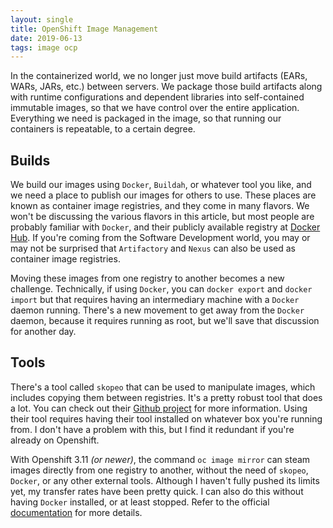 ```yaml
---
layout: single
title: OpenShift Image Management
date: 2019-06-13
tags: image ocp
---
```


In the containerized world, we no longer just move build artifacts (EARs, WARs, JARs, etc.) between servers.  We package those build artifacts along with runtime configurations and dependent libraries into self-contained immutable images, so that we have control over the entire application.  Everything we need is packaged in the image, so that running our containers is repeatable, to a certain degree.

## Builds

We build our images using `Docker`, `Buildah`, or whatever tool you like, and we need a place to publish our images for others to use.  These places are known as container image registries, and they come in many flavors.  We won't be discussing the various flavors in this article, but most people are probably familiar with `Docker`, and their publicly available registry at [Docker Hub](https://hub.docker.com/).  If you're coming from the Software Development world, you may or may not be surprised that `Artifactory` and `Nexus` can also be used as container image registries.

Moving these images from one registry to another becomes a new challenge.  Technically, if using `Docker`, you can `docker export` and `docker import` but that requires having an intermediary machine with a `Docker` daemon running.  There's a new movement to get away from the `Docker` daemon, because it requires running as root, but we'll save that discussion for another day.

## Tools
There's a tool called `skopeo` that can be used to manipulate images, which includes copying them between registries.   It's a pretty robust tool that does a lot.  You can check out their [Github project](https://github.com/containers/skopeo) for more information.  Using their tool requires having their tool installed on whatever box you're running from.  I don't have a problem with this, but I find it redundant if you're already on Openshift.

With Openshift 3.11 *(or newer)*, the command `oc image mirror` can steam images directly from one registry to another, without the need of `skopeo`, `Docker`, or any other external tools.  Although I haven't fully pushed its limits yet, my transfer rates have been pretty quick.  I can also do this without having `Docker` installed, or at least stopped.  Refer to the official [documentation](https://docs.openshift.com/container-platform/3.11/dev_guide/managing_images.html) for more details.
